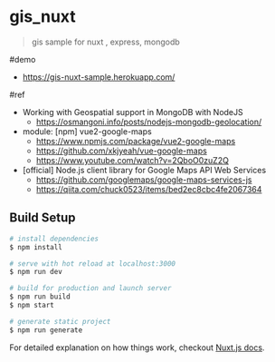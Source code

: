 # gis_nuxt

> gis sample for nuxt , express, mongodb

#demo
- https://gis-nuxt-sample.herokuapp.com/

#ref

- Working with Geospatial support in MongoDB with NodeJS
   - https://osmangoni.info/posts/nodejs-mongodb-geolocation/
- module: [npm] vue2-google-maps
   - https://www.npmjs.com/package/vue2-google-maps
   - https://github.com/xkjyeah/vue-google-maps
   - https://www.youtube.com/watch?v=2QboO0zuZ2Q 
- [official] Node.js  client library for Google Maps API Web Services
   - https://github.com/googlemaps/google-maps-services-js
   - https://qiita.com/chuck0523/items/bed2ec8cbc4fe2067364

   
## Build Setup

``` bash
# install dependencies
$ npm install

# serve with hot reload at localhost:3000
$ npm run dev

# build for production and launch server
$ npm run build
$ npm start

# generate static project
$ npm run generate
```

For detailed explanation on how things work, checkout [Nuxt.js docs](https://nuxtjs.org).
